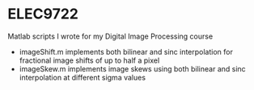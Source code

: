 # ELEC9722
Matlab scripts I wrote for my Digital Image Processing course

- imageShift.m implements both bilinear and sinc interpolation for fractional image shifts of up to half a pixel
- imageSkew.m implements image skews using both bilinear and sinc interpolation at different sigma values
